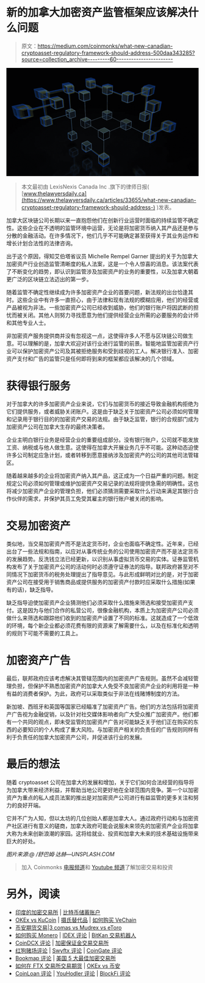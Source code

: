 # 新的加拿大加密资产监管框架应该解决什么问题

> 原文：<https://medium.com/coinmonks/what-new-canadian-cryptoasset-regulatory-framework-should-address-500daa343285?source=collection_archive---------60----------------------->

![](img/9ebdf3b1ded23a1b003dcbd4f3d34423.png)

> 本文最初由 LexisNexis Canada Inc .旗下的律师日报( [www.thelawyersdaily.ca](https://www.thelawyersdaily.ca/articles/33655/what-new-canadian-cryptoasset-regulatory-framework-should-address-) )发表。

加拿大区块链公司长期以来一直抱怨他们在创新行业运营时面临的持续监管不确定性。这些企业在不透明的监管环境中运营，无论是将加密货币纳入其产品还是参与分散的金融活动。在许多情况下，他们几乎不可能确定甚至获得关于其业务运作和增长计划合法性的法律咨询。

出于这个原因，得知艾伯塔省议员 Michelle Rempel Garner 提出的关于为加拿大加密资产行业创造监管清晰度的私人法案，这是一个令人惊喜的消息。该法案代表了不断变化的趋势，即认识到监管涉及加密资产的业务的重要性，以及加拿大朝着更广泛的区块链立法迈出的第一步。

随着监管不确定性继续成为许多加密资产企业的首要问题，新法规的出台恰逢其时。这些企业中有许多一直担心，由于法律和现有法规的模糊应用，他们的经营或产品被视为非法。一些加密资产公司已经收到威胁，他们的银行账户将因武断的担忧而被关闭。其他人则努力寻找愿意为他们提供经营企业所需的必要服务的会计师和其他专业人士。

非加密资产服务提供商并没有忽视这一点，这使得许多人不愿与区块链公司做生意。可以理解的是，加拿大欢迎对该行业进行监管的前景。智能地监管加密资产行业可以保护加密资产公司及其被拒绝服务和受到歧视的工人。解决银行准入、加密资产支付和广告的监管只是任何即将到来的框架都应该解决的几个领域。

# 获得银行服务

对于加拿大的许多加密资产企业来说，它们与加密货币的接近导致金融机构拒绝为它们提供服务，或者威胁关闭账户。这是由于缺乏关于加密资产公司必须如何管理和记录用于银行目的的加密资产交易的法规。由于缺乏监管，银行的合规部门成为加密资产公司在加拿大生存的最终决策者。

企业主明白银行业务是经营企业的重要组成部分。没有银行账户，公司就不能发放工资、纳税或与他人做生意。这使得在加拿大开展业务几乎不可能。这种动态迫使许多公司制定应急计划，或者转移到愿意接纳涉及加密资产的公司的其他司法管辖区。

随着越来越多的企业将加密资产纳入其产品，这正成为一个日益严重的问题。制定规定公司必须如何管理或维护加密资产交易记录的法规将提供急需的明确性。这也将减少加密资产企业的管理负担，他们必须猜测需要采取什么行动来满足其银行合作伙伴的需求，并保护其员工免受其雇主的银行账户被关闭的影响。

# 交易加密资产

类似地，当交易加密资产而不是法定货币时，企业也面临不确定性。近年来，已经出台了一些法规和指南，以应对从事传统业务的公司使用加密资产而不是法定货币的发展趋势。反洗钱立法已经更新，以识别从事虚拟货币交易的实体。证券监管机构发布了关于加密资产公司的活动何时必须遵守证券法的指导。联邦政府甚至对不同情况下加密货币的税务处理提出了指导意见。与此形成鲜明对比的是，对于加密资产公司在接受用于销售商品或提供服务的加密资产付款时应采取什么措施(如果有的话)，缺乏指导。

缺乏指导迫使加密资产企业猜测他们必须采取什么措施来筛选和接受加密资产支付。这是因为与他们合作的私营公司，很像金融机构，本质上为加密资产公司必须做什么来筛选和跟踪他们收到的加密资产设置了不同的标准。这就造成了一个低效的环境，每个新企业都必须花费有限的资源来了解需要什么，以及在标准化和透明的规则下可能不需要的工具上。

# 加密资产广告

最后，联邦政府应该考虑解决其管辖范围内的加密资产广告规则。虽然不会减轻管理负担，但保护不熟悉加密资产的加拿大人免受不良加密资产企业的利用将是一种有益的消费者保护。为此，政府可以采取类似于非法在线赌博制度的方法。

新加坡、西班牙和英国等国家已经瞄准了加密资产广告。他们的方法包括将加密资产广告视为金融促销，以及针对社交媒体影响者向广大受众推广加密资产。他们都有一个共同的观点，即未受监管的加密资产广告对可能缺乏关于他们正在购买的东西的必要知识的个人构成了重大风险。与加密资产相关的负责任的广告规则同样有利于负责任的加拿大加密资产公司，并促进该行业的发展。

# 最后的想法

随着 cryptoasset 公司在加拿大的发展和增加，关于它们如何合法经营的指导将为加拿大带来经济利益，并帮助当地公司更好地在全球范围内竞争。第一个以加密资产为重点的私人成员法案的推出是对加密资产公司进行有益监管的更多关注和努力的良好开端。

它并不广为人知，但以太坊的几位创始人都是加拿大人。通过政府行动和与加密资产社区进行有意义的磋商，加拿大政府可能会说服未来领先的加密资产企业将加拿大称为未来创新浪潮的家园。这将给就业、投资和加拿大未来的技术基础设施带来巨大的好处。

*图片来源:@ /舒巴姆·达赫—UNSPLASH.COM*

> 加入 Coinmonks [电报频道](https://t.me/coincodecap)和 [Youtube 频道](https://www.youtube.com/c/coinmonks/videos)了解加密交易和投资

# 另外，阅读

*   [印度的加密交易所](/coinmonks/bitcoin-exchange-in-india-7f1fe79715c9) | [比特币储蓄账户](/coinmonks/bitcoin-savings-account-e65b13f92451)
*   [OKEx vs KuCoin](https://coincodecap.com/okex-kucoin) | [摄氏替代品](https://coincodecap.com/celsius-alternatives) | [如何购买 VeChain](https://coincodecap.com/buy-vechain)
*   [币安期货交易](https://coincodecap.com/binance-futures-trading)|[3 comas vs Mudrex vs eToro](https://coincodecap.com/mudrex-3commas-etoro)
*   [如何购买 Monero](https://coincodecap.com/buy-monero) | [IDEX 评论](https://coincodecap.com/idex-review) | [BitKan 交易机器人](https://coincodecap.com/bitkan-trading-bot)
*   [CoinDCX 评论](/coinmonks/coindcx-review-8444db3621a2) | [加密保证金交易交易所](https://coincodecap.com/crypto-margin-trading-exchanges)
*   [红狗赌场评论](https://coincodecap.com/red-dog-casino-review) | [Swyftx 评论](https://coincodecap.com/swyftx-review) | [CoinGate 评论](https://coincodecap.com/coingate-review)
*   [Bookmap 评论](https://coincodecap.com/bookmap-review-2021-best-trading-software) | [美国 5 大最佳加密交易所](https://coincodecap.com/crypto-exchange-usa)
*   [如何在 FTX 交易所交易期货](https://coincodecap.com/ftx-futures-trading) | [OKEx vs 币安](https://coincodecap.com/okex-vs-binance)
*   [CoinLoan 评论](https://coincodecap.com/coinloan-review) | [YouHodler 评论](/coinmonks/youhodler-4-easy-ways-to-make-money-98969b9689f2) | [BlockFi 评论](https://coincodecap.com/blockfi-review)
